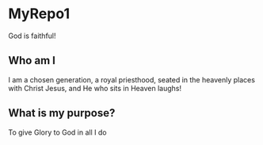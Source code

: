 # MyRepo1
God is faithful!


## Who am I
I am a chosen generation, a royal priesthood, seated in the heavenly places with Christ Jesus, and He who sits in Heaven laughs!

## What is my purpose?
To give Glory to God in all I do
